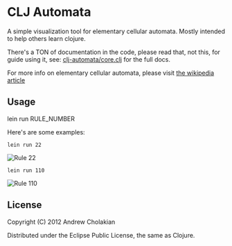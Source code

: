 # CLJ Automata

A simple visualization tool for elementary cellular automata. 
Mostly intended to help others learn clojure.

There's a TON of documentation in the code, please read that, not this, for guide using it, see:
[clj-automata/core.clj](https://github.com/andrewvc/clj-automata/blob/master/src/clj_automata/core.clj) for the full docs.

For more info on elementary cellular automata, please visit [the wikipedia article](http://en.wikipedia.org/wiki/Elementary_cellular_automaton)

## Usage

lein run RULE_NUMBER

Here's are some examples:

`lein run 22`

![Rule 22](https://img.skitch.com/20120409-jj2cm61k2jax9knp9hmdj98tjt.png)

`lein run 110`

![Rule 110](https://img.skitch.com/20120409-nb2by2kkr4bpxtd1nn6h1ws1i1.png)

## License

Copyright (C) 2012 Andrew Cholakian

Distributed under the Eclipse Public License, the same as Clojure.
